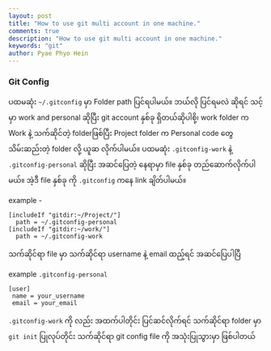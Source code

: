 ```yaml
---
layout: post
title: "How to use git multi account in one machine."
comments: true
description: "How to use git multi account in one machine."
keywords: "git"
author: Pyae Phyo Hein
---
```




### Git Config 


ပထမဆုံး ```~/.gitconfig``` မှာ Folder path ပြင်ရပါမယ်။ ဘယ်လို ပြင်ရမလဲ ဆိုရင် သင့်မှာ work and personal ဆိုပြီး git account နှစ်ခု ရှိတယ်ဆိုပါစို့၊ work folder က Work နဲ့ သက်ဆိုင်တဲ့ folderဖြစ်ပြီး Project folder က Personal code တွေ သိမ်းဆည်းတဲ့ folder လို့ ယူဆ လိုက်ပါမယ်။  ပထမဆုံး ```.gitconfig-work``` နဲ့ ```.gitconfig-personal``` ဆိုပြီး အဆင်ပြေတဲ့ နေရာမှာ file နှစ်ခု တည်ဆောက်လိုက်ပါမယ်။ အဲ့ဒီ file နှစ်ခု ကို  ```.gitconfig``` ကနေ link ချိတ်ပါမယ်။ 

example -

```text
[includeIf "gitdir:~/Project/"]
  path = ~/.gitconfig-personal
[includeIf "gitdir:~/work/"]
  path = ~/.gitconfig-work
```

သက်ဆိုင်ရာ file မှာ သက်ဆိုင်ရာ username နဲ့ email ထည့်ရင် အဆင်ပြေပါပြီ 

example ```.gitconfig-personal```
```text
[user]
 name = your_username
 email = your_email
```
```.gitconfig-work``` ကို လည်း အထက်ပါတိုင်း ပြင်ဆင်လိုက်ရင် သက်ဆိုင်ရာ folder မှာ ```git init``` ပြုလုပ်တိုင်း သက်ဆိုင်ရာ git config file ကို အသုံးပြုသွားမှာ ဖြစ်ပါတယ်